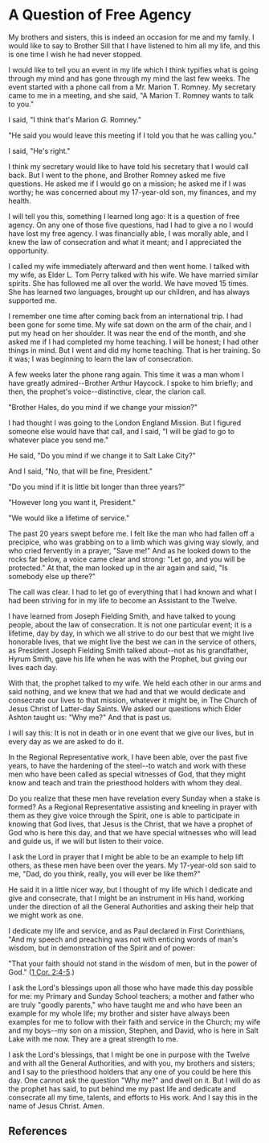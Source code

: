 # A Question of Free Agency

My brothers and sisters, this is indeed an occasion for me and my family. I
would like to say to Brother Sill that I have listened to him all my life, and
this is one time I wish he had never stopped.

I would like to tell you an event in my life which I think typifies what is
going through my mind and has gone through my mind the last few weeks. The
event started with a phone call from a Mr. Marion T. Romney. My secretary came
to me in a meeting, and she said, "A Marion T. Romney wants to talk to you."

I said, "I think that's Marion _G._ Romney."

"He said you would leave this meeting if I told you that he was calling you."

I said, "He's right."

I think my secretary would like to have told his secretary that I would call
back. But I went to the phone, and Brother Romney asked me five questions. He
asked me if I would go on a mission; he asked me if I was worthy; he was
concerned about my 17-year-old son, my finances, and my health.

I will tell you this, something I learned long ago: It is a question of free
agency. On any one of those five questions, had I had to give a no I would
have lost my free agency. I was financially able, I was morally able, and I
knew the law of consecration and what it meant; and I appreciated the
opportunity.

I called my wife immediately afterward and then went home. I talked with my
wife, as Elder L. Tom Perry talked with his wife. We have married similar
spirits. She has followed me all over the world. We have moved 15 times. She
has learned two languages, brought up our children, and has always supported
me.

I remember one time after coming back from an international trip. I had been
gone for some time. My wife sat down on the arm of the chair, and I put my
head on her shoulder. It was near the end of the month, and she asked me if I
had completed my home teaching. I will be honest; I had other things in mind.
But I went and did my home teaching. That is her training. So it was; I was
beginning to learn the law of consecration.

A few weeks later the phone rang again. This time it was a man whom I have
greatly admired--Brother Arthur Haycock. I spoke to him briefly; and then, the
prophet's voice--distinctive, clear, the clarion call.

"Brother Hales, do you mind if we change your mission?"

I had thought I was going to the London England Mission. But I figured someone
else would have that call, and I said, "I will be glad to go to whatever place
you send me."

He said, "Do you mind if we change it to Salt Lake City?"

And I said, "No, that will be fine, President."

"Do you mind if it is little bit longer than three years?"

"However long you want it, President."

"We would like a lifetime of service."

The past 20 years swept before me. I felt like the man who had fallen off a
precipice, who was grabbing on to a limb which was giving way slowly, and who
cried fervently in a prayer, "Save me!" And as he looked down to the rocks far
below, a voice came clear and strong: "Let go, and you will be protected." At
that, the man looked up in the air again and said, "Is somebody else up
there?"

The call was clear. I had to let go of everything that I had known and what I
had been striving for in my life to become an Assistant to the Twelve.

I have learned from Joseph Fielding Smith, and have talked to young people,
about the law of consecration. It is not one particular event; it is a
lifetime, day by day, in which we all strive to do our best that we might live
honorable lives, that we might live the best we can in the service of others,
as President Joseph Fielding Smith talked about--not as his grandfather, Hyrum
Smith, gave his life when he was with the Prophet, but giving our lives each
day.

With that, the prophet talked to my wife. We held each other in our arms and
said nothing, and we knew that we had and that we would dedicate and
consecrate our lives to that mission, whatever it might be, in The Church of
Jesus Christ of Latter-day Saints. We asked our questions which Elder Ashton
taught us: "Why me?" And that is past us.

I will say this: It is not in death or in one event that we give our lives,
but in every day as we are asked to do it.

In the Regional Representative work, I have been able, over the past five
years, to have the hardening of the steel--to watch and work with these men
who have been called as special witnesses of God, that they might know and
teach and train the priesthood holders with whom they deal.

Do you realize that these men have revelation every Sunday when a stake is
formed? As a Regional Representative assisting and kneeling in prayer with
them as they give voice through the Spirit, one is able to participate in
knowing that God lives, that Jesus is the Christ, that we have a prophet of
God who is here this day, and that we have special witnesses who will lead and
guide us, if we will but listen to their voice.

I ask the Lord in prayer that I might be able to be an example to help lift
others, as these men have been over the years. My 17-year-old son said to me,
"Dad, do you think, really, you will ever be like them?"

He said it in a little nicer way, but I thought of my life which I dedicate
and give and consecrate, that I might be an instrument in His hand, working
under the direction of all the General Authorities and asking their help that
we might work as one.

I dedicate my life and service, and as Paul declared in First Corinthians,
"And my speech and preaching was not with enticing words of man's wisdom, but
in demonstration of the Spirit and of power:

"That your faith should not stand in the wisdom of men, but in the power of
God." ([1 Cor. 2:4-5](/scriptures/nt/1-cor/2.4-5?lang=eng#3).)

I ask the Lord's blessings upon all those who have made this day possible for
me: my Primary and Sunday School teachers; a mother and father who are truly
"goodly parents," who have taught me and who have been an example for my whole
life; my brother and sister have always been examples for me to follow with
their faith and service in the Church; my wife and my boys--my son on a
mission, Stephen, and David, who is here in Salt Lake with me now. They are a
great strength to me.

I ask the Lord's blessings, that I might be one in purpose with the Twelve and
with all the General Authorities, and with you, my brothers and sisters; and I
say to the priesthood holders that any one of you could be here this day. One
cannot ask the question "Why me?" and dwell on it. But I will do as the
prophet has said, to put behind me my past life and dedicate and consecrate
all my time, talents, and efforts to His work. And I say this in the name of
Jesus Christ. Amen.

## References

